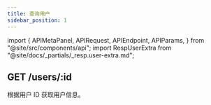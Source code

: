 ```yaml
---
title: 查询用户
sidebar_position: 1
---
```


import {
  APIMetaPanel,
  APIRequest,
  APIEndpoint,
  APIParams,
} from "@site/src/components/api";
import RespUserExtra from "@site/docs/_partials/_resp.user-extra.md";

## GET /users/:id

根据用户 ID 获取用户信息。

<APIEndpoint url="/users/:id" />

<APIMetaPanel
  scope="PROFILE:READ"
  scopeNote="如授予 `PHONE:READ` 权限，可获取用户手机号"
/>

<APIParams p-id="待查询用户的 UUID" p-id-required={true} />

<APIRequest title="Get User Information by $USER_ID" url="/users/$USER_ID" />

<RespUserExtra />
